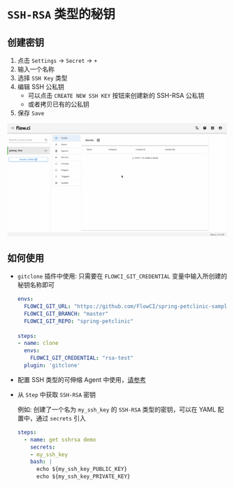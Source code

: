 # `SSH-RSA` 类型的秘钥

## 创建密钥

1. 点击 `Settings` -> `Secret` -> `+`
2. 输入一个名称
3. 选择 `SSH Key` 类型
4. 编辑 SSH 公私钥
   - 可以点击 `CREATE NEW SSH KEY` 按钮来创建新的 SSH-RSA 公私钥
   - 或者拷贝已有的公私钥
5. 保存 `Save`

![create ssh rsa](../../images/secret/create_ssh_key.gif)

## 如何使用

- `gitclone` 插件中使用: 只需要在 `FLOWCI_GIT_CREDENTIAL` 变量中输入所创建的秘钥名称即可

  ```yaml
  envs:
    FLOWCI_GIT_URL: "https://github.com/FlowCI/spring-petclinic-sample.git"
    FLOWCI_GIT_BRANCH: "master"
    FLOWCI_GIT_REPO: "spring-petclinic"

  steps:
  - name: clone
    envs:
      FLOWCI_GIT_CREDENTIAL: "rsa-test"
    plugin: 'gitclone'
  ```

- 配置 SSH 类型的可伸缩 Agent 中使用，[请参考](cn/agents/ssh_host.md#可伸缩-agent-配置-ssh-主机)

- 从 `Step` 中获取 `SSH-RSA` 密钥

  例如: 创建了一个名为 `my_ssh_key` 的 `SSH-RSA` 类型的密钥，可以在 YAML 配置中，通过 `secrets` 引入

  ```yaml
  steps:
    - name: get sshrsa demo
      secrets:
      - my_ssh_key
      bash: |
        echo ${my_ssh_key_PUBLIC_KEY}
        echo ${my_ssh_key_PRIVATE_KEY}
  ```
